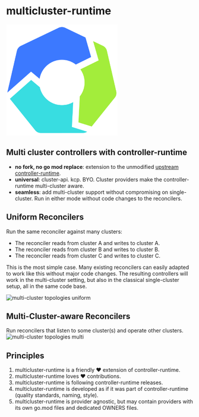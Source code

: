 # multicluster-runtime

<img src="./contrib/logo/logo.png" width="300"/>

## Multi cluster controllers with controller-runtime

- **no fork, no go mod replace**: extension to the unmodified [upstream controller-runtime](https://github.com/kubernetes-sigs/controller-runtime).
- **universal**: cluster-api. kcp. BYO. Cluster providers make the controller-runtime multi-cluster aware.
- **seamless**: add multi-cluster support without compromising on single-cluster. Run in either mode without code changes to the reconcilers. 

## Uniform Reconcilers

Run the same reconciler against many clusters:
- The reconciler reads from cluster A and writes to cluster A.
- The reconciler reads from cluster B and writes to cluster B.
- The reconciler reads from cluster C and writes to cluster C.

This is the most simple case. Many existing reconcilers can easily adapted to work like this without major code changes. The resulting controllers will work in the multi-cluster setting, but also in the classical single-cluster setup, all in the same code base.

![multi-cluster topologies uniform](https://github.com/user-attachments/assets/b91a3aac-6a1c-481e-8961-2f25605aeffe)

## Multi-Cluster-aware Reconcilers

Run reconcilers that listen to some cluster(s) and operate other clusters.
![multi-cluster topologies multi](https://github.com/user-attachments/assets/d7e37c39-66e3-4912-89ac-5441f0ad5669)

## Principles

1. multicluster-runtime is a friendly ❤️ extension of controller-runtime.
2. multicluster-runtime loves ❤️ contributions.
3. multicluster-runtime is following controller-runtime releases.
4. multicluster-runtime is developed as if it was part of controller-runtime (quality standards, naming, style).
5. multicluster-runtime is provider agnostic, but may contain providers with its own go.mod files and dedicated OWNERS files.
